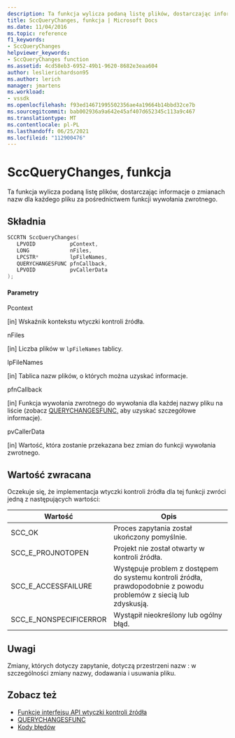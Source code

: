 ```yaml
---
description: Ta funkcja wylicza podaną listę plików, dostarczając informacje o zmianach nazw dla każdego pliku za pośrednictwem funkcji wywołania zwrotnego.
title: SccQueryChanges, funkcja | Microsoft Docs
ms.date: 11/04/2016
ms.topic: reference
f1_keywords:
- SccQueryChanges
helpviewer_keywords:
- SccQueryChanges function
ms.assetid: 4cd58eb3-6952-49b1-9620-8682e3eaa604
author: leslierichardson95
ms.author: lerich
manager: jmartens
ms.workload:
- vssdk
ms.openlocfilehash: f93ed14671995502356ae4a19664b14bbd32ce7b
ms.sourcegitcommit: bab002936a9a642e45af407d652345c113a9c467
ms.translationtype: MT
ms.contentlocale: pl-PL
ms.lasthandoff: 06/25/2021
ms.locfileid: "112900476"
---
```

# <a name="sccquerychanges-function"></a>SccQueryChanges, funkcja
Ta funkcja wylicza podaną listę plików, dostarczając informacje o zmianach nazw dla każdego pliku za pośrednictwem funkcji wywołania zwrotnego.

## <a name="syntax"></a>Składnia

```cpp
SCCRTN SccQueryChanges(
   LPVOID           pContext,
   LONG             nFiles,
   LPCSTR*          lpFileNames,
   QUERYCHANGESFUNC pfnCallback,
   LPVOID           pvCallerData
);
```

#### <a name="parameters"></a>Parametry
 Pcontext

[in] Wskaźnik kontekstu wtyczki kontroli źródła.

 nFiles

[in] Liczba plików w `lpFileNames` tablicy.

 lpFileNames

[in] Tablica nazw plików, o których można uzyskać informacje.

 pfnCallback

[in] Funkcja wywołania zwrotnego do wywołania dla każdej nazwy pliku na liście (zobacz [QUERYCHANGESFUNC,](../extensibility/querychangesfunc.md) aby uzyskać szczegółowe informacje).

 pvCallerData

[in] Wartość, która zostanie przekazana bez zmian do funkcji wywołania zwrotnego.

## <a name="return-value"></a>Wartość zwracana
 Oczekuje się, że implementacja wtyczki kontroli źródła dla tej funkcji zwróci jedną z następujących wartości:

|Wartość|Opis|
|-----------|-----------------|
|SCC_OK|Proces zapytania został ukończony pomyślnie.|
|SCC_E_PROJNOTOPEN|Projekt nie został otwarty w kontroli źródła.|
|SCC_E_ACCESSFAILURE|Występuje problem z dostępem do systemu kontroli źródła, prawdopodobnie z powodu problemów z siecią lub zdyskusją.|
|SCC_E_NONSPECIFICERROR|Wystąpił nieokreślony lub ogólny błąd.|

## <a name="remarks"></a>Uwagi
 Zmiany, których dotyczy zapytanie, dotyczą przestrzeni nazw : w szczególności zmiany nazwy, dodawania i usuwania pliku.

## <a name="see-also"></a>Zobacz też
- [Funkcje interfejsu API wtyczki kontroli źródła](../extensibility/source-control-plug-in-api-functions.md)
- [QUERYCHANGESFUNC](../extensibility/querychangesfunc.md)
- [Kody błędów](../extensibility/error-codes.md)
